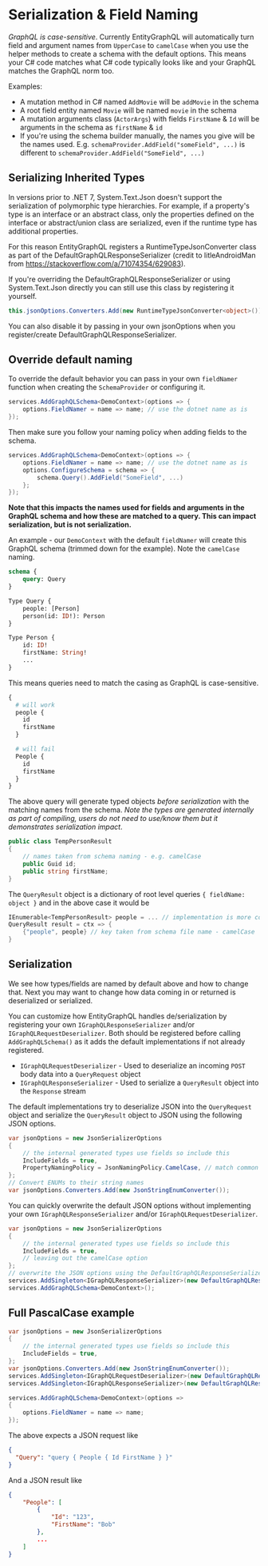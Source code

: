# Serialization & Field Naming

_GraphQL is case-sensitive_. Currently EntityGraphQL will automatically turn field and argument names from `UpperCase` to `camelCase` when you use the helper methods to create a schema with the default options. This means your C# code matches what C# code typically looks like and your GraphQL matches the GraphQL norm too.

Examples:

- A mutation method in C# named `AddMovie` will be `addMovie` in the schema
- A root field entity named `Movie` will be named `movie` in the schema
- A mutation arguments class (`ActorArgs`) with fields `FirstName` & `Id` will be arguments in the schema as `firstName` & `id`
- If you're using the schema builder manually, the names you give will be the names used. E.g. `schemaProvider.AddField("someField", ...)` is different to `schemaProvider.AddField("SomeField", ...)`

## Serializing Inherited Types

In versions prior to .NET 7, System.Text.Json doesn't support the serialization of polymorphic type hierarchies. For example, if a property's type is an interface or an abstract class, only the properties defined on the interface or abstract/union class are serialized, even if the runtime type has additional properties.

For this reason EntityGraphQL registers a RuntimeTypeJsonConverter class as part of the DefaultGraphQLResponseSerializer (credit to litleAndroidMan from https://stackoverflow.com/a/71074354/629083).

If you're overriding the DefaultGraphQLResponseSerializer or using System.Text.Json directly you can still use this class by registering it yourself.

```cs
this.jsonOptions.Converters.Add(new RuntimeTypeJsonConverter<object>());
```

You can also disable it by passing in your own jsonOptions when you register/create DefaultGraphQLResponseSerializer.

## Override default naming

To override the default behavior you can pass in your own `fieldNamer` function when creating the `SchemaProvider` or configuring it.

```cs
services.AddGraphQLSchema<DemoContext>(options => {
    options.FieldNamer = name => name; // use the dotnet name as is
});
```

Then make sure you follow your naming policy when adding fields to the schema.

```cs
services.AddGraphQLSchema<DemoContext>(options => {
    options.FieldNamer = name => name; // use the dotnet name as is
    options.ConfigureSchema = schema => {
        schema.Query().AddField("SomeField", ...)
    };
});
```

**Note that this impacts the names used for fields and arguments in the GraphQL schema and how these are matched to a query. This can impact serialization, but is not serialization.**

An example - our `DemoContext` with the default `fieldNamer` will create this GraphQL schema (trimmed down for the example). Note the `camelCase` naming.

```graphql
schema {
    query: Query
}

Type Query {
    people: [Person]
    person(id: ID!): Person
}

Type Person {
    id: ID!
    firstName: String!
    ...
}
```

This means queries need to match the casing as GraphQL is case-sensitive.

```graphql
{
  # will work
  people {
    id
    firstName
  }

  # will fail
  People {
    id
    firstName
  }
}
```

The above query will generate typed objects _before serialization_ with the matching names from the schema. _Note the types are generated internally as part of compiling, users do not need to use/know them but it demonstrates serialization impact_.

```cs
public class TempPersonResult
{
    // names taken from schema naming - e.g. camelCase
    public Guid id;
    public string firstName;
}
```

The `QueryResult` object is a dictionary of root level queries `{ fieldName: object }` and in the above case it would be

```cs
IEnumerable<TempPersonResult> people = ... // implementation is more complex and not shown here - see Entity Framework section for more info
QueryResult result = ctx => {
    {"people", people} // key taken from schema file name - camelCase
}
```

## Serialization

We see how types/fields are named by default above and how to change that. Next you may want to change how data coming in or returned is deserialized or serialized.

You can customize how EntityGraphQL handles de/serialization by registering your own `IGraphQLResponseSerializer` and/or `IGraphQLRequestDeserializer`. Both should be registered before calling `AddGraphQLSchema()` as it adds the default implementations if not already registered.

- `IGraphQLRequestDeserializer` - Used to deserialize an incoming `POST` body data into a `QueryRequest` object
- `IGraphQLResponseSerializer` - Used to serialize a `QueryResult` object into the `Response` stream

The default implementations try to deserialize JSON into the `QueryRequest` object and serialize the `QueryResult` object to JSON using the following JSON options.

```cs
var jsonOptions = new JsonSerializerOptions
{
    // the internal generated types use fields so include this
    IncludeFields = true,
    PropertyNamingPolicy = JsonNamingPolicy.CamelCase, // match common JSON style and fits with many GraphQL tools
};
// Convert ENUMs to their string names
var jsonOptions.Converters.Add(new JsonStringEnumConverter());
```

You can quickly overwrite the default JSON options without implementing your own `IGraphQLResponseSerializer` and/or `IGraphQLRequestDeserializer`.

```cs
var jsonOptions = new JsonSerializerOptions
{
    // the internal generated types use fields so include this
    IncludeFields = true,
    // leaving out the camelCase option
};
// overwrite the JSON options using the DefaultGraphQLResponseSerializer
services.AddSingleton<IGraphQLResponseSerializer>(new DefaultGraphQLResponseSerializer(jsonOptions));
services.AddGraphQLSchema<DemoContext>();
```

## Full PascalCase example

```cs
var jsonOptions = new JsonSerializerOptions
{
    // the internal generated types use fields so include this
    IncludeFields = true,
};
var jsonOptions.Converters.Add(new JsonStringEnumConverter());
services.AddSingleton<IGraphQLRequestDeserializer>(new DefaultGraphQLRequestDeserializer(jsonOptions));
services.AddSingleton<IGraphQLResponseSerializer>(new DefaultGraphQLResponseSerializer(jsonOptions));

services.AddGraphQLSchema<DemoContext>(options =>
{
    options.FieldNamer = name => name;
});
```

The above expects a JSON request like

```json
{
  "Query": "query { People { Id FirstName } }"
}
```

And a JSON result like

```json
{
    "People": [
        {
            "Id": "123",
            "FirstName": "Bob"
        },
        ...
    ]
}
```
